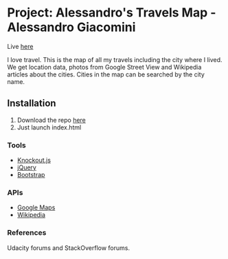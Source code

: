 # Project: Alessandro's Travels Map - Alessandro Giacomini

Live [here](https://alessandrogiacomini.github.io/travelsmap/)

I love travel.
This is the map of all my travels including the city where I lived. 
We get location data, photos from Google Street View and Wikipedia articles about the cities. Cities in the map can be searched by the city name.

## Installation

1. Download the repo [here](https://github.com/AlessandroGiacomini/travelsmap.git)
1. Just launch index.html

### Tools

* [Knockout.js](http://knockoutjs.com/)
* [jQuery](http://jquery.com)
* [Bootstrap](http://getbootstrap.com/)

### APIs

* [Google Maps](https://developers.google.com/maps/)
* [Wikipedia](https://www.mediawiki.org/wiki/API:Main_page/it)

### References
Udacity forums and StackOverflow forums.